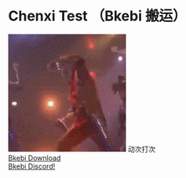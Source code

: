 # Chenxi Test （Bkebi 搬运）
![image](img/0.gif) 动次打次  
[Bkebi Download](https://github.com/Bkebi-Group/Bkebi-GC-Release)  
[Bkebi Discord!](https://discord.com/invite/bkebi)  